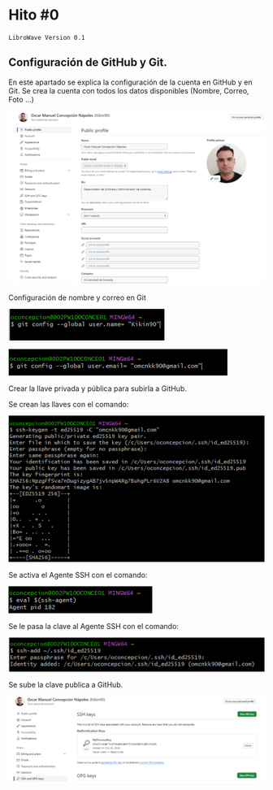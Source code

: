 # Hito #0
    LibroWave Version 0.1
## Configuración de GitHub y Git.
En este apartado se explica la configuración de la cuenta en GitHub  y  en Git.
Se crea la cuenta con todos los datos disponibles (Nombre, Correo, Foto ...)

![foto_1](../images/j8C6vHDG1j.png)

Configuración de nombre y correo en Git

![foto_2](../images/JJ5Fr5vghC.png)

![foto_3](../images/Gf04UG0tnQ.png)

Crear la llave privada y pública para subirla a GitHub.

Se crean las llaves con el comando:

![foto_3](../images/M9ssJXmXOj.png)

Se activa el Agente SSH con el comando:

![foto_3](../images/dlWf8BS9Uq.png)

Se le pasa la clave al Agente SSH con el comando:

![foto_3](../images/specVmG3nV.png)

Se sube la clave publica a GitHub.

![foto_3](../images/S9XO6PA9Yq.png)
